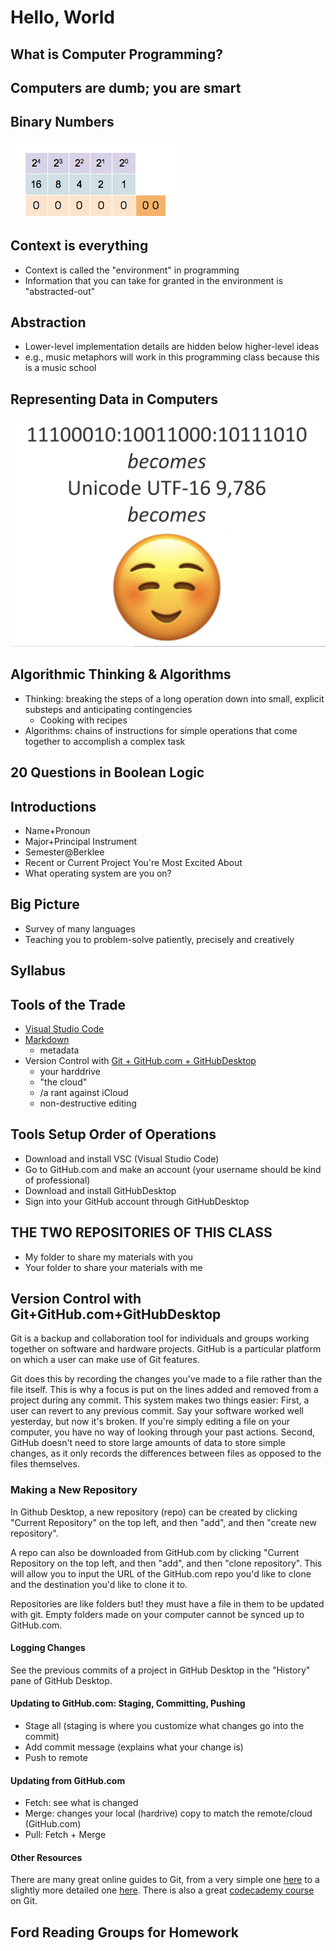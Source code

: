 # Hello, World

## What is Computer Programming?

## Computers are dumb; you are smart

## Binary Numbers
![](img/binarycounter.gif)

## Context is everything
- Context is called the "environment" in programming
- Information that you can take for granted in the environment is "abstracted-out"

## Abstraction
- Lower-level implementation details are hidden below higher-level ideas
- e.g., music metaphors will work in this programming class because this is a music school

## Representing Data in Computers
![](img/emoji.png)

## Algorithmic Thinking & Algorithms
- Thinking: breaking the steps of a long operation down into small, explicit substeps and anticipating contingencies
  - Cooking with recipes
- Algorithms: chains of instructions for simple operations that come together to accomplish a complex task

## 20 Questions in Boolean Logic

## Introductions
- Name+Pronoun
- Major+Principal Instrument
- Semester@Berklee
- Recent or Current Project You're Most Excited About
- What operating system are you on?

## Big Picture
- Survey of many languages
- Teaching you to problem-solve patiently, precisely and creatively

## Syllabus

## Tools of the Trade
- [Visual Studio Code](https://code.visualstudio.com/)
- [Markdown](https://github.com/adam-p/markdown-here/wiki/Markdown-Cheatsheet)
  - metadata
- Version Control with [Git + GitHub.com + GitHubDesktop](https://github.blog/2019-10-02-get-started-easier-with-github-desktop-2-2/)
  - your harddrive
  - "the cloud"
  - /a rant against iCloud
  - non-destructive editing

## Tools Setup Order of Operations
  - Download and install VSC (Visual Studio Code)
  - Go to GitHub.com and make an account (your username should be kind of professional)
  - Download and install GitHubDesktop
  - Sign into your GitHub account through GitHubDesktop

## THE TWO REPOSITORIES OF THIS CLASS
  - My folder to share my materials with you
  - Your folder to share your materials with me

## Version Control with Git+GitHub.com+GitHubDesktop

Git is a backup and collaboration tool for individuals and groups working together on software and hardware projects. GitHub is a particular platform on which a user can make use of Git features.

Git does this by recording the changes you've made to a file rather than the file itself. This is why a focus is put on the lines added and removed from a project during any commit. This system makes two things easier: First, a user can revert to any previous commit. Say your software worked well yesterday, but now it's broken. If you're simply editing a file on your computer, you have no way of looking through your past actions. Second, GitHub doesn't need to store large amounts of data to store simple changes, as it only records the differences between files as opposed to the files themselves.

### Making a New Repository

In Github Desktop, a new repository (repo) can be created by clicking "Current Repository" on the top left, and then "add", and then "create new repository".

A repo can also be downloaded from GitHub.com by clicking "Current Repository on the top left, and then "add", and then "clone repository". This will allow you to input the URL of the GitHub.com repo you'd like to clone and the destination you'd like to clone it to.

Repositories are like folders but! they must have a file in them to be updated with git. Empty folders made on your computer cannot be synced up to GitHub.com.

#### Logging Changes

See the previous commits of a project in GitHub Desktop in the "History" pane of GitHub Desktop.

#### Updating to GitHub.com: Staging, Committing, Pushing

- Stage all (staging is where you customize what changes go into the commit)
- Add commit message (explains what your change is)
- Push to remote

#### Updating from GitHub.com

- Fetch: see what is changed
- Merge: changes your local (hardrive) copy to match the remote/cloud (GitHub.com)
- Pull: Fetch + Merge

#### Other Resources

There are many great online guides to Git, from a very simple one [here](http://rogerdudler.github.io/git-guide/) to a slightly more detailed one [here](https://medium.freecodecamp.org/what-is-git-and-how-to-use-it-c341b049ae61). There is also a great [codecademy course](https://www.codecademy.com/learn/learn-git) on Git.

## Ford Reading Groups for Homework